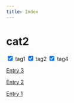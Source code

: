 ```yaml
---
title: Index
---
```


# cat2
<input type="checkbox" id="tag1" checked>
<label for="tag1">tag1</label>
<input type="checkbox" id="tag2" checked>
<label for="tag2">tag2</label>
<input type="checkbox" id="tag4" checked>
<label for="tag4">tag4</label>
<p class="tag1 tag2 tag4"><a href="cat2/entry3.html">Entry 3</a></p>
<p class="tag1 tag2"><a href="cat2/entry2.html">Entry 2</a></p>
<p class="tag1 tag2"><a href="cat2/entry1.html">Entry 1</a></p>